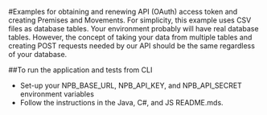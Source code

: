 #Examples for obtaining and renewing API (OAuth) access token and creating Premises and Movements.
For simplicity, this example uses CSV files as database tables.  Your environment probably will have real database tables.
However, the concept of taking your data from multiple tables and creating POST requests needed by our API should be the
same regardless of your database.

##To run the application and tests from CLI
* Set-up your NPB_BASE_URL, NPB_API_KEY, and NPB_API_SECRET environment variables
* Follow the instructions in the Java, C#, and JS README.mds.
